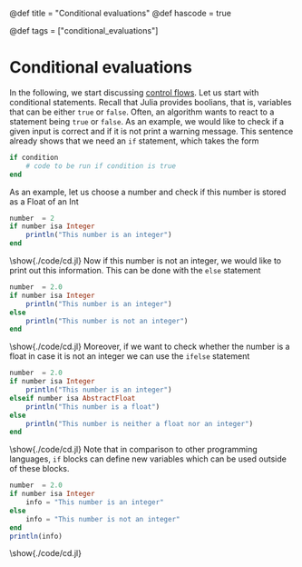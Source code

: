 @def title = "Conditional evaluations"
@def hascode = true

@def tags = ["conditional_evaluations"]

# Conditional evaluations
In the following, we start discussing [control flows](https://docs.julialang.org/en/v1/manual/control-flow/#Control-Flow). Let us start with conditional statements.
Recall that Julia provides boolians, that is, variables that can be either `true` or `false`. Often, an algorithm wants to react to a statement being `true` or `false`. As an example, we would like to check if a given input is correct and if it is not print a warning message. This sentence already shows that we need an `if` statement, which takes the form
```julia
if condition
    # code to be run if condition is true
end
```
As an example, let us choose a number and check if this number is stored as a Float of an Int
```julia:./code/cd.jl
number  = 2
if number isa Integer
    println("This number is an integer")
end
```
\show{./code/cd.jl}
Now if this number is not an integer, we would like to print out this information. This can be done with the `else` statement
```julia:./code/cd.jl
number  = 2.0
if number isa Integer
    println("This number is an integer")
else
    println("This number is not an integer")
end
```
\show{./code/cd.jl}
Moreover, if we want to check whether the number is a float in case it is not an integer we can use the `ifelse` statement
```julia:./code/cd.jl
number  = 2.0
if number isa Integer
    println("This number is an integer")
elseif number isa AbstractFloat
    println("This number is a float")
else
    println("This number is neither a float nor an integer")
end
```
\show{./code/cd.jl}
Note that in comparison to other programming languages, `if` blocks can define new variables which can be used outside of these blocks.
```julia:./code/cd.jl
number  = 2.0
if number isa Integer
    info = "This number is an integer"
else
    info = "This number is not an integer"
end
println(info)
```
\show{./code/cd.jl}